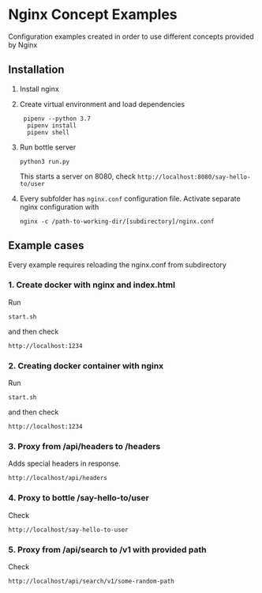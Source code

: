 #  Nginx Concept Examples

Configuration examples created in order to use different concepts provided by Nginx


## Installation

1. Install nginx

2. Create virtual environment and load dependencies
    
        pipenv --python 3.7
	     pipenv install
	     pipenv shell
	  

3. Run bottle server 
    
    `python3 run.py` 
    
    This starts a server on 8080, check `http://localhost:8080/say-hello-to/user`

4. Every subfolder has `nginx.conf` configuration file. Activate separate nginx configuration with 

	`nginx -c /path-to-working-dir/[subdirectory]/nginx.conf`

## Example cases
Every example requires reloading the nginx.conf from subdirectory

### 1. Create docker with nginx and index.html 

Run 

    start.sh

and then check 

    http://localhost:1234

### 2. Creating docker container with nginx

Run 

    start.sh
    
and then check 

	http://localhost:1234

### 3. Proxy from /api/headers to /headers

Adds special headers in response.

	http://localhost/api/headers


### 4. Proxy to bottle /say-hello-to/user

Check 

	http://localhost/say-hello-to-user

### 5. Proxy from /api/search to /v1 with provided path 

Check

	http://localhost/api/search/v1/some-random-path


